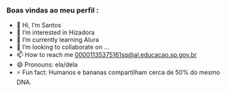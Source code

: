 ### Boas vindas ao meu perfil :
- 👋 Hi, I’m Santos
- 👀 I’m interested in Hizadora
- 🌱 I’m currently learning Alura
- 💞️ I’m looking to collaborate on ...
- 📫 How to reach me  00001135375161sp@al.educacao.sp.gov.br
- 😄 Pronouns: ela/dela
- ⚡ Fun fact:  Humanos e bananas compartilham cerca de 50% do mesmo DNA.
<!---
miaumiauju/miaumiauju is a ✨ special ✨ repository because its `README.md` (this file) appears on your GitHub profile.
You can click the Preview link to take a look at your changes.
--->
